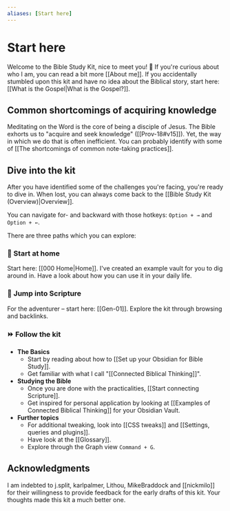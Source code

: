 ```yaml
---
aliases: [Start here]
---
```

# Start here
Welcome to the Bible Study Kit, nice to meet you! 👋 If you're curious about who I am, you can read a bit more [[About me]]. If you accidentally stumbled upon this kit and have no idea about the Biblical story, start here: [[What is the Gospel|What is the Gospel?]].

## Common shortcomings of acquiring knowledge
Meditating on the Word is the core of being a disciple of Jesus. The Bible exhorts us to "acquire and seek knowledge" ([[Prov-18#v15]]). Yet, the way in which we do that is often inefficient. You can probably identify with some of [[The shortcomings of common note-taking practices]]. 

## Dive into the kit
After you have identified some of the challenges you're facing, you're ready to dive in. When lost, you can always come back to the [[Bible Study Kit (Overview)|Overview]].

You can navigate for- and backward with those hotkeys: `Option + →` and `Option + ←`.

There are three paths which you can explore:

### 🏡 Start at home 
Start here: [[000 Home|Home]]. I've created an example vault for you to dig around in. Have a look about how you can use it in your daily life. 

### 📖 Jump into Scripture
For the adventurer – start here: [[Gen-01]]. Explore the kit through browsing and backlinks.

### ⏩ Follow the kit
* **The Basics**
	* Start by reading about how to [[Set up your Obsidian for Bible Study]]. 
	* Get familiar with what I call "[[Connected Biblical Thinking]]".
* **Studying the Bible**
	* Once you are done with the practicalities, [[Start connecting Scripture]].
	* Get inspired for personal application by looking at [[Examples of Connected Biblical Thinking]] for your Obsidian Vault.
* **Further topics**
	* For additional tweaking, look into [[CSS tweaks]] and [[Settings, queries and plugins]].
	* Have look at the [[Glossary]].
	* Explore through the Graph view `Command + G`.

## Acknowledgments
I am indebted to j.split, karlpalmer, Lithou, MikeBraddock and [[nickmilo]] for their willingness to provide feedback for the early drafts of this kit. Your thoughts made this kit a much better one.